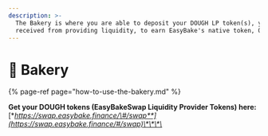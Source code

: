 ```yaml
---
description: >-
  The Bakery is where you are able to deposit your DOUGH LP token(s), you
  received from providing liquidity, to earn EasyBake's native token, OVEN.
---
```


# 🧁 Bakery

{% page-ref page="how-to-use-the-bakery.md" %}

**Get your DOUGH tokens \(EasyBakeSwap Liquidity Provider Tokens\) here:** [**https://swap.easybake.finance/\#/swap**](https://swap.easybake.finance/#/swap)\*\*\*\*

